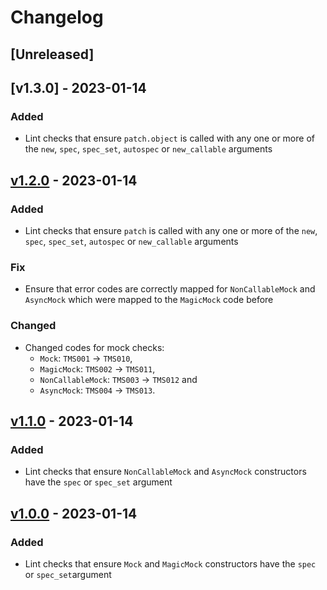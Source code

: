# Changelog

## [Unreleased]

## [v1.3.0] - 2023-01-14

### Added

- Lint checks that ensure `patch.object` is called with any one or more of the
  `new`, `spec`, `spec_set`, `autospec` or `new_callable` arguments

## [v1.2.0] - 2023-01-14

### Added

- Lint checks that ensure `patch` is called with any one or more of the `new`,
  `spec`, `spec_set`, `autospec` or `new_callable` arguments

### Fix

- Ensure that error codes are correctly mapped for `NonCallableMock` and
  `AsyncMock` which were mapped to the `MagicMock` code before

### Changed

- Changed codes for mock checks:
   - `Mock`: `TMS001` -> `TMS010`,
   - `MagicMock`: `TMS002` -> `TMS011`,
   - `NonCallableMock`: `TMS003` -> `TMS012` and
   - `AsyncMock`: `TMS004` -> `TMS013`.

## [v1.1.0] - 2023-01-14

### Added

- Lint checks that ensure `NonCallableMock` and `AsyncMock` constructors have
  the `spec` or `spec_set` argument

## [v1.0.0] - 2023-01-14

### Added

- Lint checks that ensure `Mock` and `MagicMock` constructors have the `spec`
  or `spec_set`argument

[//]: # "Release links"
[v1.0.0]: https://github.com/jdkandersson/flake8-mock-spec/releases/v1.0.0
[v1.1.0]: https://github.com/jdkandersson/flake8-mock-spec/releases/v1.1.0
[v1.2.0]: https://github.com/jdkandersson/flake8-mock-spec/releases/v1.2.0
